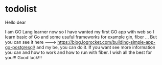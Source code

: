 # todolist

Hello dear 

I am GO Lang learner now so I have wanted my first GO app with web so I learn basic of Go and some usuful frameworks for example gin, fiber ... 
But you can see it here ---> https://blog.logrocket.com/building-simple-app-go-postgresql/ and my be, you can do it. If you want see more information you can and how to work and how to run with fiber. 
I wish all the best for you!!! Good luck!!!
